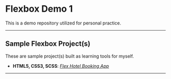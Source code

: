# Flexbox Demo 1

This is a demo repository utilized for personal practice. 

---

## Sample Flexbox Project(s)
These are sample project(s) built as learning tools for myself. 

- **HTML5, CSS3, SCSS**: [_Flex Hotel Booking App_](https://github.com/dcc5235/Flex_Reviews)

---

